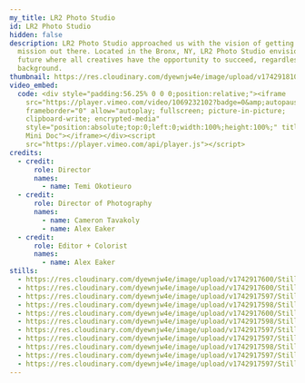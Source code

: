 ```yaml
---
my_title: LR2 Photo Studio
id: LR2 Photo Studio
hidden: false
description: LR2 Photo Studio approached us with the vision of getting their
  mission out there. Located in the Bronx, NY, LR2 Photo Studio envisions a
  future where all creatives have the opportunity to succeed, regardless of
  background.
thumbnail: https://res.cloudinary.com/dyewnjw4e/image/upload/v1742918109/Stills_4.11.1_rins8w.jpg
video_embed:
  code: <div style="padding:56.25% 0 0 0;position:relative;"><iframe
    src="https://player.vimeo.com/video/1069232102?badge=0&amp;autopause=0&amp;player_id=0&amp;app_id=58479"
    frameborder="0" allow="autoplay; fullscreen; picture-in-picture;
    clipboard-write; encrypted-media"
    style="position:absolute;top:0;left:0;width:100%;height:100%;" title="LR2
    Mini Doc"></iframe></div><script
    src="https://player.vimeo.com/api/player.js"></script>
credits:
  - credit:
      role: Director
      names:
        - name: Temi Okotieuro
  - credit:
      role: Director of Photography
      names:
        - name: Cameron Tavakoly
        - name: Alex Eaker
  - credit:
      role: Editor + Colorist
      names:
        - name: Alex Eaker
stills:
  - https://res.cloudinary.com/dyewnjw4e/image/upload/v1742917600/Stills_5.2.1_orlvoh.jpg
  - https://res.cloudinary.com/dyewnjw4e/image/upload/v1742917600/Stills_4.25.1_xcde7d.jpg
  - https://res.cloudinary.com/dyewnjw4e/image/upload/v1742917597/Stills_4.1.1_nvryyp.jpg
  - https://res.cloudinary.com/dyewnjw4e/image/upload/v1742917598/Stills_4.3.1_tbjdrv.jpg
  - https://res.cloudinary.com/dyewnjw4e/image/upload/v1742917600/Stills_4.19.1_kvo4hs.jpg
  - https://res.cloudinary.com/dyewnjw4e/image/upload/v1742917598/Stills_4.9.1_qhy8ow.jpg
  - https://res.cloudinary.com/dyewnjw4e/image/upload/v1742917597/Stills_2.2.1_j8ennp.jpg
  - https://res.cloudinary.com/dyewnjw4e/image/upload/v1742917597/Stills_1.5.1_c0grw7.jpg
  - https://res.cloudinary.com/dyewnjw4e/image/upload/v1742917598/Stills_1.33.1_lgntsv.jpg
  - https://res.cloudinary.com/dyewnjw4e/image/upload/v1742917597/Stills_1.35.1_yzhy3s.jpg
  - https://res.cloudinary.com/dyewnjw4e/image/upload/v1742917597/Stills_1.29.1_k9j0y9.jpg
---
```

